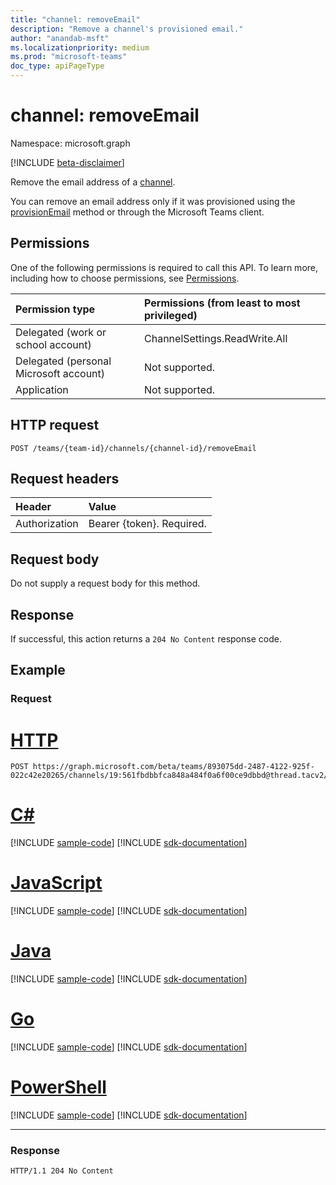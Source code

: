 ```yaml
---
title: "channel: removeEmail"
description: "Remove a channel's provisioned email."
author: "anandab-msft"
ms.localizationpriority: medium
ms.prod: "microsoft-teams"
doc_type: apiPageType
---
```


# channel: removeEmail

Namespace: microsoft.graph

[!INCLUDE [beta-disclaimer](../../includes/beta-disclaimer.md)]

Remove the email address of a [channel](../resources/channel.md).

You can remove an email address only if it was provisioned using the [provisionEmail](channel-provisionemail.md) method or through the Microsoft Teams client.

## Permissions

One of the following permissions is required to call this API. To learn more, including how to choose permissions, see [Permissions](/graph/permissions-reference).

| Permission type                        | Permissions (from least to most privileged) |
| :------------------------------------- | :------------------------------------------ |
| Delegated (work or school account)     | ChannelSettings.ReadWrite.All               |
| Delegated (personal Microsoft account) | Not supported.                              |
| Application                            | Not supported.                              |

## HTTP request
<!-- { "blockType": "ignored" } -->
```http
POST /teams/{team-id}/channels/{channel-id}/removeEmail
```
## Request headers
| Header        | Value                     |
| :------------ | :------------------------ |
| Authorization | Bearer {token}. Required. |

## Request body

Do not supply a request body for this method.

## Response

If successful, this action returns a `204 No Content` response code.

## Example
### Request

# [HTTP](#tab/http)
<!-- {
  "blockType": "request",
  "sampleKeys": ["893075dd-2487-4122-925f-022c42e20265", "19:561fbdbbfca848a484f0a6f00ce9dbbd@thread.tacv2"],
  "name": "channel_removeemail"
}
-->
```http
POST https://graph.microsoft.com/beta/teams/893075dd-2487-4122-925f-022c42e20265/channels/19:561fbdbbfca848a484f0a6f00ce9dbbd@thread.tacv2/removeEmail
```

# [C#](#tab/csharp)
[!INCLUDE [sample-code](../includes/snippets/csharp/channel-removeemail-csharp-snippets.md)]
[!INCLUDE [sdk-documentation](../includes/snippets/snippets-sdk-documentation-link.md)]

# [JavaScript](#tab/javascript)
[!INCLUDE [sample-code](../includes/snippets/javascript/channel-removeemail-javascript-snippets.md)]
[!INCLUDE [sdk-documentation](../includes/snippets/snippets-sdk-documentation-link.md)]

# [Java](#tab/java)
[!INCLUDE [sample-code](../includes/snippets/java/channel-removeemail-java-snippets.md)]
[!INCLUDE [sdk-documentation](../includes/snippets/snippets-sdk-documentation-link.md)]

# [Go](#tab/go)
[!INCLUDE [sample-code](../includes/snippets/go/channel-removeemail-go-snippets.md)]
[!INCLUDE [sdk-documentation](../includes/snippets/snippets-sdk-documentation-link.md)]

# [PowerShell](#tab/powershell)
[!INCLUDE [sample-code](../includes/snippets/powershell/channel-removeemail-powershell-snippets.md)]
[!INCLUDE [sdk-documentation](../includes/snippets/snippets-sdk-documentation-link.md)]

---


### Response
<!-- {
  "blockType": "response",
  "truncated": true
}
-->
``` http
HTTP/1.1 204 No Content
```
<!-- uuid: e848414b-4669-4484-ac36-1504c58a3fb8
2015-10-25 14:57:30 UTC -->
<!--
{
  "type": "#page.annotation",
  "description": "Remove channel email",
  "keywords": "",
  "section": "documentation",
  "tocPath": "",
  "suppressions": []
}
-->


